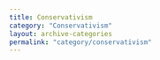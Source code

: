 ```yaml
---
title: Conservativism
category: "Conservativism"
layout: archive-categories
permalink: "category/conservativism"
---
```

